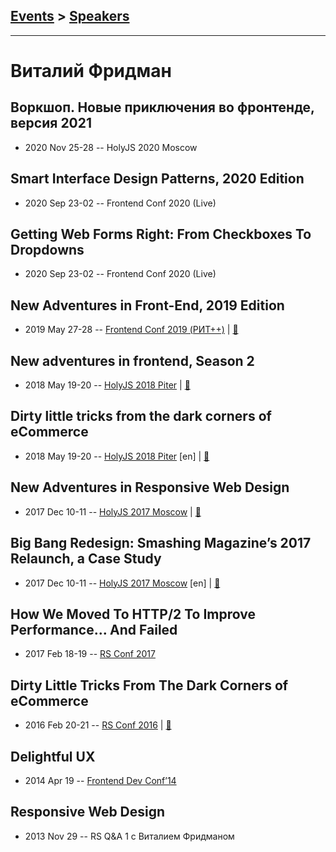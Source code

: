 ## [Events](../README.md) > [Speakers](../speakers.md)
---

# Виталий Фридман

## Воркшоп. Новые приключения во фронтенде, версия 2021
- 2020 Nov 25-28 -- HolyJS 2020 Moscow    
## Smart Interface Design Patterns, 2020 Edition
- 2020 Sep 23-02 -- Frontend Conf 2020 (Live)    
## Getting Web Forms Right: From Checkboxes To Dropdowns
- 2020 Sep 23-02 -- Frontend Conf 2020 (Live)    
## New Adventures in Front-End, 2019 Edition
- 2019 May 27-28 -- [Frontend Conf 2019 (РИТ++)](https://www.youtube.com/watch?v=Wz17FARavd0)  | [:notebook:](https://www.dropbox.com/sh/kg71jju3yvj5jqw/AAAGCH5bqruyDSvQMIUwBCkJa/%D0%9A%D0%BE%D0%BD%D0%B3%D1%80%D0%B5%D1%81%D1%81-%D1%85%D0%BE%D0%BB%D0%BB/27.05/8.New%20Adventures%20in%20Front-End%202019%20Edition_%D0%92%D0%B8%D1%82%D0%B0%D0%BB%D0%B8%D0%B9%20%D0%A4%D1%80%D0%B8%D0%B4%D0%BC%D0%B0%D0%BD_%D0%B2%D0%B5%D1%80.1.pdf?dl=0)  
## New adventures in frontend, Season 2
- 2018 May 19-20 -- [HolyJS 2018 Piter](https://youtu.be/wuTPzW6aK0Q)  | [:notebook:](https://downloads.ctfassets.net/nn534z2fqr9f/258nBVG8gIoqgU6Gc2ymGQ/321f64509d556f34ebc8a050e1b90891/holyjs-opening.pdf)  
## Dirty little tricks from the dark corners of eCommerce
- 2018 May 19-20 -- [HolyJS 2018 Piter](https://youtu.be/JZQsvPXMuJM) [en] | [:notebook:](https://downloads.ctfassets.net/nn534z2fqr9f/2sw2xzK7c8qeW4UeW6ugsC/c12e156572aaf355308dcd5d0a89e3f8/holy-dirty-little-tricks.pdf)  
## New Adventures in Responsive Web Design
- 2017 Dec 10-11 -- [HolyJS 2017 Moscow](https://www.youtube.com/watch?v=rgHLV2fe-2I)  | [:notebook:](https://downloads.ctfassets.net/nn534z2fqr9f/1xNCNjP5xm2i4QAUeiOCuE/1ea6008676818ad1afbe8c0e281796ed/vitaly-friedman-new-adventures-in-responsive-design.pdf)  
## Big Bang Redesign: Smashing Magazine’s 2017 Relaunch, a Case Study
- 2017 Dec 10-11 -- [HolyJS 2017 Moscow](https://www.youtube.com/watch?v=CQ6QqI0tV58) [en] | [:notebook:](https://downloads.ctfassets.net/nn534z2fqr9f/6OVnOnD0PeaqaOuEmEuyOw/8bb85a7a0fe2a728bfa2e8d6a0d3080f/smashing-redesign-big-bang-case-study.pdf)  
## How We Moved To HTTP&#x2F;2 To Improve Performance... And Failed
- 2017 Feb 18-19 -- [RS Conf 2017](https://www.youtube.com/watch?v=whFhyHysYYg)    
## Dirty Little Tricks From The Dark Corners of eCommerce
- 2016 Feb 20-21 -- [RS Conf 2016](https://www.youtube.com/watch?v=R-n_E0U1zC4)  | [:notebook:](https://www.youtube.com/watch?v=VVnvFAOXZvo)  
## Delightful UX
- 2014 Apr 19 -- [Frontend Dev Conf’14](https://www.youtube.com/watch?v=By3qHQbh8Qs)    
## Responsive Web Design
- 2013 Nov 29 -- RS Q&amp;A 1 c Виталием Фридманом    
